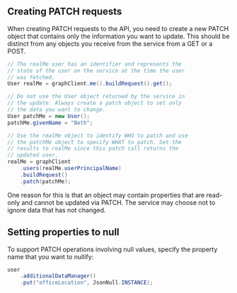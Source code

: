 ## Creating PATCH requests
When creating PATCH requests to the API, you need to create a new PATCH object that contains only the information you want to update. This should be distinct from any objects you receive from the service from a GET or a POST.

```Java
// The realMe user has an identifier and represents the
// state of the user on the service at the time the user 
// was fetched.
User realMe = graphClient.me().buildRequest().get();

// Do not use the User object returned by the service in
// the update. Always create a patch object to set only 
// the data you want to change.
User patchMe = new User();
patchMe.givenName = "Beth";

// Use the realMe object to identify WHO to patch and use
// the patchMe object to specify WHAT to patch. Set the 
// results to realMe since this patch call returns the 
// updated user.
realMe = graphClient
    .users(realMe.userPrincipalName)
    .buildRequest()
    .patch(patchMe);
```

One reason for this is that an object may contain properties that are read-only and cannot be updated via PATCH. The service may choose not to ignore data that has not changed.

## Setting properties to null
To support PATCH operations involving null values, specify the property name that you want to nullify:

```Java
user
    .additionalDataManager()
    .put("officeLocation", JsonNull.INSTANCE);
```